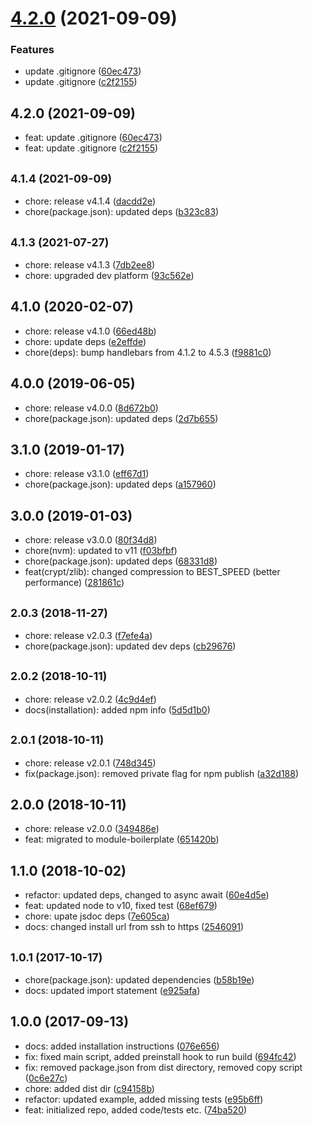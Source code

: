 # [4.2.0](https://github.com/freshfx/rbcp3-urlsafe-crypto/compare/v4.1.4...v4.2.0) (2021-09-09)


### Features

* update .gitignore ([60ec473](https://github.com/freshfx/rbcp3-urlsafe-crypto/commit/60ec4735156c75a70b01e41a2fe84c7930d0f009))
* update .gitignore ([c2f2155](https://github.com/freshfx/rbcp3-urlsafe-crypto/commit/c2f2155d5d5da7e859041f9e7b34db24a5fc28c5))

## 4.2.0 (2021-09-09)

* feat: update .gitignore ([60ec473](https://github.com/freshfx/rbcp3-urlsafe-crypto/commit/60ec473))
* feat: update .gitignore ([c2f2155](https://github.com/freshfx/rbcp3-urlsafe-crypto/commit/c2f2155))



## <small>4.1.4 (2021-09-09)</small>

* chore: release v4.1.4 ([dacdd2e](https://github.com/freshfx/rbcp3-urlsafe-crypto/commit/dacdd2e))
* chore(package.json): updated deps ([b323c83](https://github.com/freshfx/rbcp3-urlsafe-crypto/commit/b323c83))



## <small>4.1.3 (2021-07-27)</small>

* chore: release v4.1.3 ([7db2ee8](https://github.com/freshfx/rbcp3-urlsafe-crypto/commit/7db2ee8))
* chore: upgraded dev platform ([93c562e](https://github.com/freshfx/rbcp3-urlsafe-crypto/commit/93c562e))



## 4.1.0 (2020-02-07)

* chore: release v4.1.0 ([66ed48b](https://github.com/freshfx/rbcp3-urlsafe-crypto/commit/66ed48b))
* chore: update deps ([e2effde](https://github.com/freshfx/rbcp3-urlsafe-crypto/commit/e2effde))
* chore(deps): bump handlebars from 4.1.2 to 4.5.3 ([f9881c0](https://github.com/freshfx/rbcp3-urlsafe-crypto/commit/f9881c0))



## 4.0.0 (2019-06-05)

* chore: release v4.0.0 ([8d672b0](https://github.com/freshfx/rbcp3-urlsafe-crypto/commit/8d672b0))
* chore(package.json): updated deps ([2d7b655](https://github.com/freshfx/rbcp3-urlsafe-crypto/commit/2d7b655))



## 3.1.0 (2019-01-17)

* chore: release v3.1.0 ([eff67d1](https://github.com/freshfx/rbcp3-urlsafe-crypto/commit/eff67d1))
* chore(package.json): updated deps ([a157960](https://github.com/freshfx/rbcp3-urlsafe-crypto/commit/a157960))



## 3.0.0 (2019-01-03)

* chore: release v3.0.0 ([80f34d8](https://github.com/freshfx/rbcp3-urlsafe-crypto/commit/80f34d8))
* chore(nvm): updated to v11 ([f03bfbf](https://github.com/freshfx/rbcp3-urlsafe-crypto/commit/f03bfbf))
* chore(package.json): updated deps ([68331d8](https://github.com/freshfx/rbcp3-urlsafe-crypto/commit/68331d8))
* feat(crypt/zlib): changed compression to BEST_SPEED (better performance) ([281861c](https://github.com/freshfx/rbcp3-urlsafe-crypto/commit/281861c))



## <small>2.0.3 (2018-11-27)</small>

* chore: release v2.0.3 ([f7efe4a](https://github.com/freshfx/rbcp3-urlsafe-crypto/commit/f7efe4a))
* chore(package.json): updated dev deps ([cb29676](https://github.com/freshfx/rbcp3-urlsafe-crypto/commit/cb29676))



## <small>2.0.2 (2018-10-11)</small>

* chore: release v2.0.2 ([4c9d4ef](https://github.com/freshfx/rbcp3-urlsafe-crypto/commit/4c9d4ef))
* docs(installation): added npm info ([5d5d1b0](https://github.com/freshfx/rbcp3-urlsafe-crypto/commit/5d5d1b0))



## <small>2.0.1 (2018-10-11)</small>

* chore: release v2.0.1 ([748d345](https://github.com/freshfx/rbcp3-urlsafe-crypto/commit/748d345))
* fix(package.json): removed private flag for npm publish ([a32d188](https://github.com/freshfx/rbcp3-urlsafe-crypto/commit/a32d188))



## 2.0.0 (2018-10-11)

* chore: release v2.0.0 ([349486e](https://github.com/freshfx/rbcp3-urlsafe-crypto/commit/349486e))
* feat: migrated to module-boilerplate ([651420b](https://github.com/freshfx/rbcp3-urlsafe-crypto/commit/651420b))



## 1.1.0 (2018-10-02)

* refactor: updated deps, changed to async await ([60e4d5e](https://github.com/freshfx/rbcp3-urlsafe-crypto/commit/60e4d5e))
* feat: updated node to v10, fixed test ([68ef679](https://github.com/freshfx/rbcp3-urlsafe-crypto/commit/68ef679))
* chore: upate jsdoc deps ([7e605ca](https://github.com/freshfx/rbcp3-urlsafe-crypto/commit/7e605ca))
* docs: changed install url from ssh to https ([2546091](https://github.com/freshfx/rbcp3-urlsafe-crypto/commit/2546091))



## <small>1.0.1 (2017-10-17)</small>

* chore(package.json): updated dependencies ([b58b19e](https://github.com/freshfx/rbcp3-urlsafe-crypto/commit/b58b19e))
* docs: updated import statement ([e925afa](https://github.com/freshfx/rbcp3-urlsafe-crypto/commit/e925afa))



## 1.0.0 (2017-09-13)

* docs: added installation instructions ([076e656](https://github.com/freshfx/rbcp3-urlsafe-crypto/commit/076e656))
* fix: fixed main script, added preinstall hook to run build ([694fc42](https://github.com/freshfx/rbcp3-urlsafe-crypto/commit/694fc42))
* fix: removed package.json from dist directory, removed copy script ([0c6e27c](https://github.com/freshfx/rbcp3-urlsafe-crypto/commit/0c6e27c))
* chore: added dist dir ([c94158b](https://github.com/freshfx/rbcp3-urlsafe-crypto/commit/c94158b))
* refactor: updated example, added missing tests ([e95b6ff](https://github.com/freshfx/rbcp3-urlsafe-crypto/commit/e95b6ff))
* feat: initialized repo, added code/tests etc. ([74ba520](https://github.com/freshfx/rbcp3-urlsafe-crypto/commit/74ba520))



